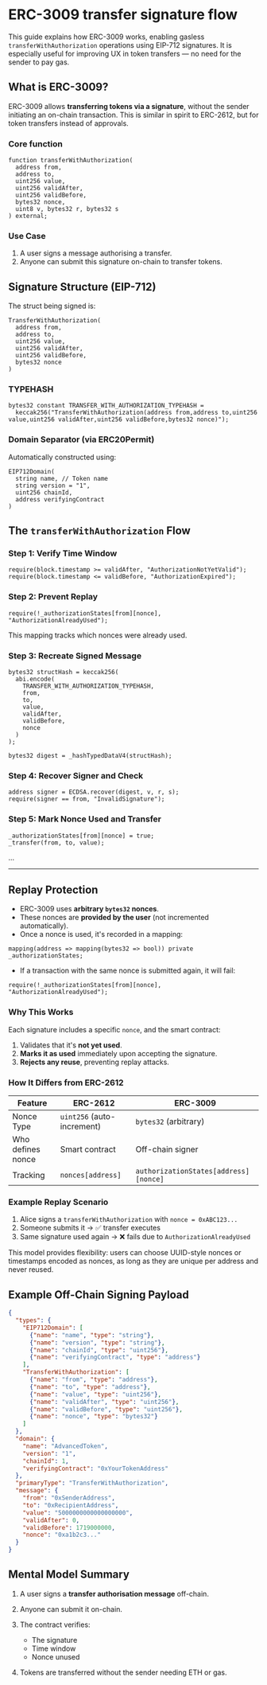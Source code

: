 # ERC-3009 transfer signature flow

This guide explains how ERC-3009 works, enabling gasless `transferWithAuthorization` operations using EIP-712 signatures. 
It is especially useful for improving UX in token transfers — no need for the sender to pay gas.

## What is ERC-3009?

ERC-3009 allows **transferring tokens via a signature**, without the sender initiating an on-chain transaction. 
This is similar in spirit to ERC-2612, but for token transfers instead of approvals.

### Core function

```solidity
function transferWithAuthorization(
  address from,
  address to,
  uint256 value,
  uint256 validAfter,
  uint256 validBefore,
  bytes32 nonce,
  uint8 v, bytes32 r, bytes32 s
) external;
```

### Use Case

1. A user signs a message authorising a transfer.
2. Anyone can submit this signature on-chain to transfer tokens.

## Signature Structure (EIP-712)

The struct being signed is:

```solidity
TransferWithAuthorization(
  address from,
  address to,
  uint256 value,
  uint256 validAfter,
  uint256 validBefore,
  bytes32 nonce
)
```

### TYPEHASH

```solidity
bytes32 constant TRANSFER_WITH_AUTHORIZATION_TYPEHASH =
  keccak256("TransferWithAuthorization(address from,address to,uint256 value,uint256 validAfter,uint256 validBefore,bytes32 nonce)");
```

### Domain Separator (via ERC20Permit)

Automatically constructed using:

```solidity
EIP712Domain(
  string name, // Token name
  string version = "1",
  uint256 chainId,
  address verifyingContract
)
```

## The `transferWithAuthorization` Flow

### Step 1: Verify Time Window

```solidity
require(block.timestamp >= validAfter, "AuthorizationNotYetValid");
require(block.timestamp <= validBefore, "AuthorizationExpired");
```

### Step 2: Prevent Replay

```solidity
require(!_authorizationStates[from][nonce], "AuthorizationAlreadyUsed");
```

This mapping tracks which nonces were already used.

### Step 3: Recreate Signed Message

```solidity
bytes32 structHash = keccak256(
  abi.encode(
    TRANSFER_WITH_AUTHORIZATION_TYPEHASH,
    from,
    to,
    value,
    validAfter,
    validBefore,
    nonce
  )
);

bytes32 digest = _hashTypedDataV4(structHash);
```

### Step 4: Recover Signer and Check

```solidity
address signer = ECDSA.recover(digest, v, r, s);
require(signer == from, "InvalidSignature");
```

### Step 5: Mark Nonce Used and Transfer

```solidity
_authorizationStates[from][nonce] = true;
_transfer(from, to, value);
```

...

---

## Replay Protection

* ERC-3009 uses **arbitrary `bytes32` nonces**.
* These nonces are **provided by the user** (not incremented automatically).
* Once a nonce is used, it's recorded in a mapping:

```solidity
mapping(address => mapping(bytes32 => bool)) private _authorizationStates;
```

* If a transaction with the same nonce is submitted again, it will fail:

```solidity
require(!_authorizationStates[from][nonce], "AuthorizationAlreadyUsed");
```

### Why This Works

Each signature includes a specific `nonce`, and the smart contract:

1. Validates that it's **not yet used**.
2. **Marks it as used** immediately upon accepting the signature.
3. **Rejects any reuse**, preventing replay attacks.

### How It Differs from ERC-2612

| Feature           | ERC-2612                   | ERC-3009                              |
| ----------------- | -------------------------- | ------------------------------------- |
| Nonce Type        | `uint256` (auto-increment) | `bytes32` (arbitrary)                 |
| Who defines nonce | Smart contract             | Off-chain signer                      |
| Tracking          | `nonces[address]`          | `authorizationStates[address][nonce]` |

### Example Replay Scenario

1. Alice signs a `transferWithAuthorization` with `nonce = 0xABC123...`
2. Someone submits it → ✅ transfer executes
3. Same signature used again → ❌ fails due to `AuthorizationAlreadyUsed`

This model provides flexibility: users can choose UUID-style nonces or timestamps encoded as nonces, 
as long as they are unique per address and never reused.

## Example Off-Chain Signing Payload

```json
{
  "types": {
    "EIP712Domain": [
      {"name": "name", "type": "string"},
      {"name": "version", "type": "string"},
      {"name": "chainId", "type": "uint256"},
      {"name": "verifyingContract", "type": "address"}
    ],
    "TransferWithAuthorization": [
      {"name": "from", "type": "address"},
      {"name": "to", "type": "address"},
      {"name": "value", "type": "uint256"},
      {"name": "validAfter", "type": "uint256"},
      {"name": "validBefore", "type": "uint256"},
      {"name": "nonce", "type": "bytes32"}
    ]
  },
  "domain": {
    "name": "AdvancedToken",
    "version": "1",
    "chainId": 1,
    "verifyingContract": "0xYourTokenAddress"
  },
  "primaryType": "TransferWithAuthorization",
  "message": {
    "from": "0xSenderAddress",
    "to": "0xRecipientAddress",
    "value": "5000000000000000000",
    "validAfter": 0,
    "validBefore": 1719000000,
    "nonce": "0xa1b2c3..."
  }
}
```

## Mental Model Summary

1. A user signs a **transfer authorisation message** off-chain.
2. Anyone can submit it on-chain.
3. The contract verifies:

    * The signature
    * Time window
    * Nonce unused
4. Tokens are transferred without the sender needing ETH or gas.

